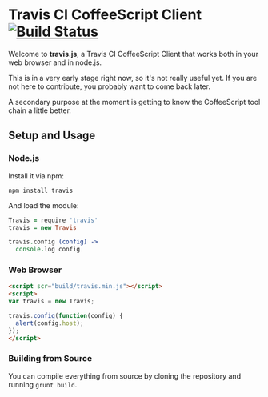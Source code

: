 # Travis CI CoffeeScript Client [![Build Status](https://travis-ci.org/travis-ci/travis.js.svg?branch=master)](https://travis-ci.org/travis-ci/travis.js)

Welcome to **travis.js**, a Travis CI CoffeeScript Client that works both in your web browser and in node.js.

This is in a very early stage right now, so it's not really useful yet. If you are not here to contribute, you probably want to come back later.

A secondary purpose at the moment is getting to know the CoffeeScript tool chain a little better.

## Setup and Usage

### Node.js

Install it via npm:

``` shell
npm install travis
```

And load the module:

``` coffee
Travis = require 'travis'
travis = new Travis

travis.config (config) ->
  console.log config
```

### Web Browser

``` html
<script scr="build/travis.min.js"></script>
<script>
var travis = new Travis;

travis.config(function(config) {
  alert(config.host);
});
</script>
```

### Building from Source

You can compile everything from source by cloning the repository and running `grunt build`.